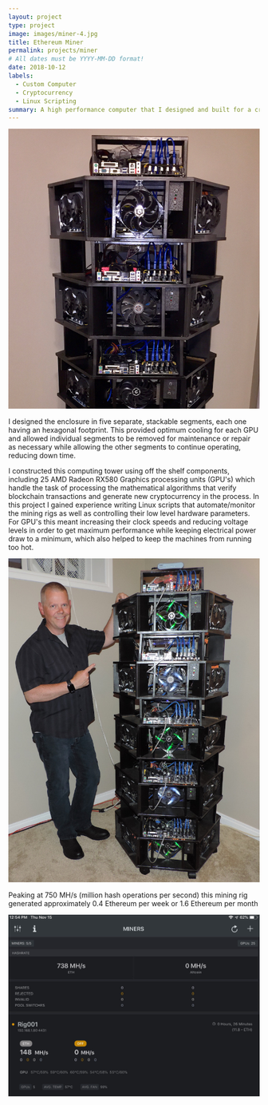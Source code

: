 ```yaml
---
layout: project
type: project
image: images/miner-4.jpg
title: Ethereum Miner
permalink: projects/miner
# All dates must be YYYY-MM-DD format!
date: 2018-10-12
labels:
  - Custom Computer
  - Cryptocurrency
  - Linux Scripting
summary: A high performance computer that I designed and built for a cryptocurrency mining venture.
---
```


<div class="ui vertical segment">

<div class="ui horizontal segments">
  
  <div class="ui segment">
  <img class="ui centered medium rounded image" src="/images/miner-4.jpg">
  <div class="ui hidden divider"></div>
  <p>I designed the enclosure in five separate, stackable segments, each one having an hexagonal footprint. This provided optimum cooling for each GPU and allowed individual segments to be removed for maintenance or repair as necessary while allowing the other segments to continue operating, reducing down time.</p>
  </div>
  
  <div class="ui segment">
    <div class="ui hidden divider"></div>
    <div class="ui hidden divider"></div>
  <p>I constructed this computing tower using off the shelf components, including 25 AMD Radeon RX580 Graphics processing units (GPU's) which handle the task of processing the mathematical algorithms that verify blockchain transactions and generate new cryptocurrency in the process. In this project I gained experience writing Linux scripts that automate/monitor the mining rigs as well as controlling their low level hardware parameters. For GPU's this meant increasing their clock speeds and reducing voltage levels in order to get maximum performance while keeping electrical power draw to a minimum, which also helped to keep the machines from running too hot. </p>
   <div class="ui hidden divider"></div>
   <div class="ui hidden divider"></div>

   <img class="ui centered medium rounded image" src="/images/miner-2.jpg">
    </div>
  </div>
 
  <div class="ui center aligned vertigal segment">
    <p>Peaking at 750 MH/s (million hash operations per second) this mining rig generated approximately 0.4 Ethereum per week or 1.6 Ethereum per month</p>
    <div class="ui hidden divider"></div>
    <img class="ui big centered rounded image" src="/images/ether-stats.jpg">
   
  </div>
  
</div>
  



 
